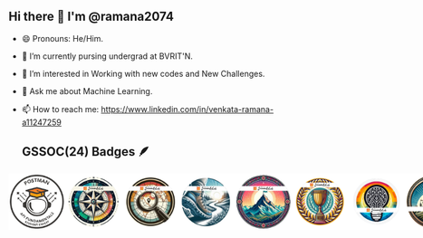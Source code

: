 ## Hi there 👋 I'm @ramana2074
- 😄 Pronouns: He/Him.
- 🌱 I’m currently pursing undergrad at BVRIT'N.
- 👯 I’m interested in Working with new codes and New Challenges.
- 💬 Ask me about Machine Learning.
- 📫 How to reach me: https://www.linkedin.com/in/venkata-ramana-a11247259

  ## GSSOC(24) Badges 🪶
<div style='display:flex; align-items:center; gap: 10 px;' align='center'>
<img src="https://raw.githubusercontent.com/girlscript/gssoc-website-new/main/public/badges/postman.png" width="100px" height="100px" />
  <img src="https://github.com/girlscript/gssoc-website-new/blob/main/public/badges/1.png" width="100px" height="100px" />
  <img src="https://github.com/girlscript/gssoc-website-new/blob/main/public/badges/2.png" width="100px" height="100px" />
  <img src="https://github.com/girlscript/gssoc-website-new/blob/main/public/badges/3.png" width="100px" height="100px" />
  <img src="https://github.com/girlscript/gssoc-website-new/blob/main/public/badges/4.png" width="100px" height="100px" />
  <img src="https://github.com/girlscript/gssoc-website-new/blob/main/public/badges/5.png" width="100px" height="100px" />
  <img src="https://github.com/girlscript/gssoc-website-new/blob/main/public/badges/6.png" width="100px" height="100px" />
  <img src="https://github.com/girlscript/gssoc-website-new/blob/main/public/badges/7.png" width="100px" height="100px" />
  <img src="https://github.com/girlscript/gssoc-website-new/blob/main/public/badges/8.png" width="100px" height="100px" />
</div>
<!--
**ramana2074/ramana2074** is a ✨ _special_ ✨ repository because its `README.md` (this file) appears on your GitHub profile.

Here are some ideas to get you started:

- 🔭 I’m currently working on ...
- 🌱 I’m currently learning ...
- 👯 I’m interested in Working with new codes and New Challenges
- 🤔 I’m looking for help with ...
- 💬 Ask me about ...
- 📫 How to reach me: ...
- 😄 Pronouns: ...
- ⚡ Fun fact: ...
-->
